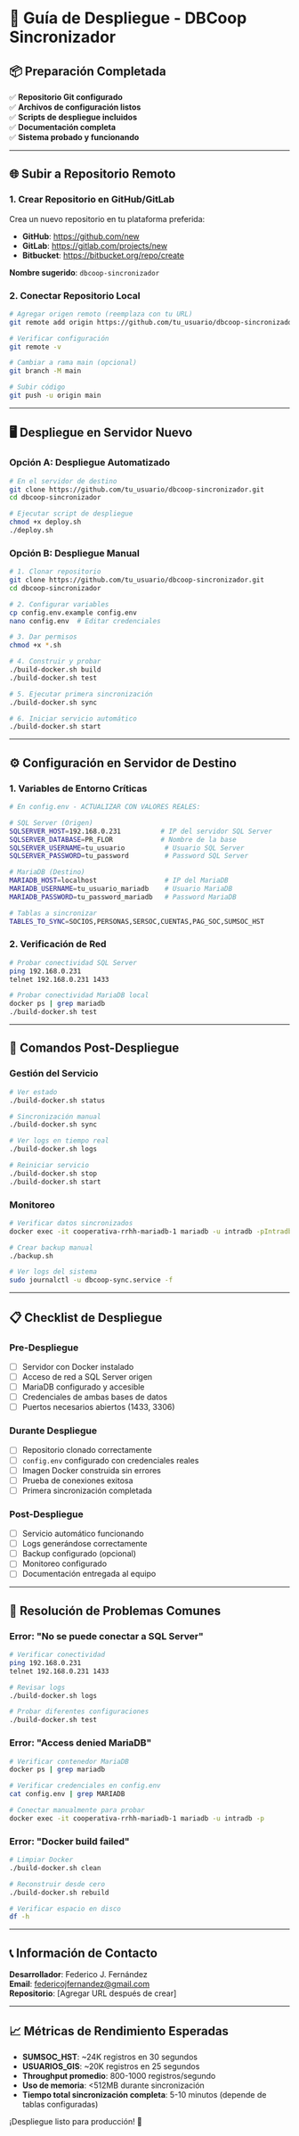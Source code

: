 # 🚀 Guía de Despliegue - DBCoop Sincronizador

## 📦 Preparación Completada

✅ **Repositorio Git configurado**  
✅ **Archivos de configuración listos**  
✅ **Scripts de despliegue incluidos**  
✅ **Documentación completa**  
✅ **Sistema probado y funcionando**

---

## 🌐 Subir a Repositorio Remoto

### 1. Crear Repositorio en GitHub/GitLab

Crea un nuevo repositorio en tu plataforma preferida:
- **GitHub**: https://github.com/new
- **GitLab**: https://gitlab.com/projects/new
- **Bitbucket**: https://bitbucket.org/repo/create

**Nombre sugerido**: `dbcoop-sincronizador`

### 2. Conectar Repositorio Local

```bash
# Agregar origen remoto (reemplaza con tu URL)
git remote add origin https://github.com/tu_usuario/dbcoop-sincronizador.git

# Verificar configuración
git remote -v

# Cambiar a rama main (opcional)
git branch -M main

# Subir código
git push -u origin main
```

---

## 🖥️ Despliegue en Servidor Nuevo

### Opción A: Despliegue Automatizado
```bash
# En el servidor de destino
git clone https://github.com/tu_usuario/dbcoop-sincronizador.git
cd dbcoop-sincronizador

# Ejecutar script de despliegue
chmod +x deploy.sh
./deploy.sh
```

### Opción B: Despliegue Manual
```bash
# 1. Clonar repositorio
git clone https://github.com/tu_usuario/dbcoop-sincronizador.git
cd dbcoop-sincronizador

# 2. Configurar variables
cp config.env.example config.env
nano config.env  # Editar credenciales

# 3. Dar permisos
chmod +x *.sh

# 4. Construir y probar
./build-docker.sh build
./build-docker.sh test

# 5. Ejecutar primera sincronización
./build-docker.sh sync

# 6. Iniciar servicio automático
./build-docker.sh start
```

---

## ⚙️ Configuración en Servidor de Destino

### 1. Variables de Entorno Críticas
```bash
# En config.env - ACTUALIZAR CON VALORES REALES:

# SQL Server (Origen)
SQLSERVER_HOST=192.168.0.231          # IP del servidor SQL Server
SQLSERVER_DATABASE=PR_FLOR            # Nombre de la base
SQLSERVER_USERNAME=tu_usuario          # Usuario SQL Server
SQLSERVER_PASSWORD=tu_password         # Password SQL Server

# MariaDB (Destino)
MARIADB_HOST=localhost                 # IP del MariaDB
MARIADB_USERNAME=tu_usuario_mariadb    # Usuario MariaDB
MARIADB_PASSWORD=tu_password_mariadb   # Password MariaDB

# Tablas a sincronizar
TABLES_TO_SYNC=SOCIOS,PERSONAS,SERSOC,CUENTAS,PAG_SOC,SUMSOC_HST
```

### 2. Verificación de Red
```bash
# Probar conectividad SQL Server
ping 192.168.0.231
telnet 192.168.0.231 1433

# Probar conectividad MariaDB local
docker ps | grep mariadb
./build-docker.sh test
```

---

## 🔧 Comandos Post-Despliegue

### Gestión del Servicio
```bash
# Ver estado
./build-docker.sh status

# Sincronización manual
./build-docker.sh sync

# Ver logs en tiempo real
./build-docker.sh logs

# Reiniciar servicio
./build-docker.sh stop
./build-docker.sh start
```

### Monitoreo
```bash
# Verificar datos sincronizados
docker exec -it cooperativa-rrhh-mariadb-1 mariadb -u intradb -pIntradb1256 procoop -e "SELECT table_name, table_rows FROM information_schema.tables WHERE table_schema = 'procoop' ORDER BY table_rows DESC;"

# Crear backup manual
./backup.sh

# Ver logs del sistema
sudo journalctl -u dbcoop-sync.service -f
```

---

## 📋 Checklist de Despliegue

### Pre-Despliegue
- [ ] Servidor con Docker instalado
- [ ] Acceso de red a SQL Server origen
- [ ] MariaDB configurado y accesible
- [ ] Credenciales de ambas bases de datos
- [ ] Puertos necesarios abiertos (1433, 3306)

### Durante Despliegue
- [ ] Repositorio clonado correctamente
- [ ] `config.env` configurado con credenciales reales
- [ ] Imagen Docker construida sin errores
- [ ] Prueba de conexiones exitosa
- [ ] Primera sincronización completada

### Post-Despliegue
- [ ] Servicio automático funcionando
- [ ] Logs generándose correctamente
- [ ] Backup configurado (opcional)
- [ ] Monitoreo configurado
- [ ] Documentación entregada al equipo

---

## 🚨 Resolución de Problemas Comunes

### Error: "No se puede conectar a SQL Server"
```bash
# Verificar conectividad
ping 192.168.0.231
telnet 192.168.0.231 1433

# Revisar logs
./build-docker.sh logs

# Probar diferentes configuraciones
./build-docker.sh test
```

### Error: "Access denied MariaDB"
```bash
# Verificar contenedor MariaDB
docker ps | grep mariadb

# Verificar credenciales en config.env
cat config.env | grep MARIADB

# Conectar manualmente para probar
docker exec -it cooperativa-rrhh-mariadb-1 mariadb -u intradb -p
```

### Error: "Docker build failed"
```bash
# Limpiar Docker
./build-docker.sh clean

# Reconstruir desde cero
./build-docker.sh rebuild

# Verificar espacio en disco
df -h
```

---

## 📞 Información de Contacto

**Desarrollador**: Federico J. Fernández  
**Email**: federicojfernandez@gmail.com  
**Repositorio**: [Agregar URL después de crear]

---

## 📈 Métricas de Rendimiento Esperadas

- **SUMSOC_HST**: ~24K registros en 30 segundos
- **USUARIOS_GIS**: ~20K registros en 25 segundos
- **Throughput promedio**: 800-1000 registros/segundo
- **Uso de memoria**: <512MB durante sincronización
- **Tiempo total sincronización completa**: 5-10 minutos (depende de tablas configuradas)

¡Despliegue listo para producción! 🎉 
